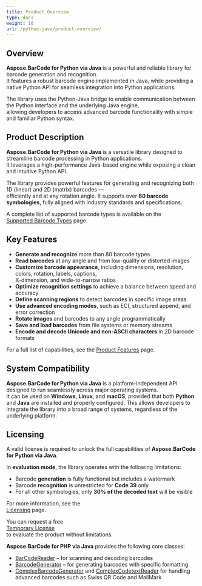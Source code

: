 ```yaml
---
title: Product Overview
type: docs
weight: 10
url: /python-java/product-overview/
---
```


## Overview

**Aspose.BarCode for Python via Java** is a powerful and reliable library for barcode generation and recognition.  
It features a robust barcode engine implemented in Java, while providing a native Python API for 
seamless integration into Python applications.

The library uses the Python-Java bridge to enable communication between the Python interface 
and the underlying Java engine,  
allowing developers to access advanced barcode functionality with simple and familiar 
Python syntax.


## Product Description

**Aspose.BarCode for Python via Java** is a versatile library designed to streamline barcode processing in Python applications.  
It leverages a high-performance Java-based engine while exposing a clean and intuitive Python API.

The library provides powerful features for generating and recognizing both 1D (linear) and 2D (matrix) barcodes —  
efficiently and at any rotation angle. It supports over **80 barcode symbologies**, fully aligned with industry standards and specifications.

A complete list of supported barcode types is available on the  
<a href="/barcode/python-java/barcode-types/" target="_blank">Supported Barcode Types</a> page.

## Key Features

- **Generate and recognize** more than 80 barcode types
- **Read barcodes** at any angle and from low-quality or distorted images
- **Customize barcode appearance**, including dimensions, resolution, colors, rotation, labels, captions,  
  X-dimension, and wide-to-narrow ratios
- **Optimize recognition settings** to achieve a balance between speed and accuracy
- **Define scanning regions** to detect barcodes in specific image areas
- **Use advanced encoding modes**, such as ECI, structured append, and error correction
- **Rotate images** and barcodes to any angle programmatically
- **Save and load barcodes** from file systems or memory streams
- **Encode and decode Unicode and non-ASCII characters** in 2D barcode formats

For a full list of capabilities, see the <a href="/barcode/python-java/product-features/" target="_blank">Product Features</a> page.

## System Compatibility

**Aspose.BarCode for Python via Java** is a platform-independent API designed to run 
seamlessly across major operating systems.  
It can be used on **Windows**, **Linux**, and **macOS**, provided that both **Python** 
and **Java** are installed and properly configured.
This allows developers to integrate the library into a broad range of systems, 
regardless of the underlying platform.

## Licensing

A valid license is required to unlock the full capabilities of **Aspose.BarCode for Python via Java**.

In **evaluation mode**, the library operates with the following limitations:

- Barcode **generation** is fully functional but includes a watermark
- Barcode **recognition** is unrestricted for **Code 39** only
- For all other symbologies, only **30% of the decoded text** will be visible

For more information, see the  
<a href="/barcode/python-java/licensing/" target="_blank">Licensing</a> page.

You can request a free  
<a href="https://purchase.aspose.com/temporary-license" target="_blank">Temporary License</a>  
to evaluate the product without limitations.

**Aspose.BarCode for PHP via Java** provides the following core classes:

- <a href="https://reference.aspose.com/barcode/python-java/class/asposebarcode.recognition.bar_code_reader/" target="_blank">BarCodeReader</a> – for scanning and decoding barcodes
- <a href="https://reference.aspose.com/barcode/python-java/class/asposebarcode.generation.barcode_generator/" target="_blank">BarcodeGenerator</a> – for generating barcodes with specific formatting
- <a href="https://reference.aspose.com/barcode/python-java/class/asposebarcode.complex_barcode.complex_barcode_generator/" target="_blank">ComplexBarcodeGenerator</a>
  and <a href="https://reference.aspose.com/barcode/python-java/class/asposebarcode.complex_barcode.complex_codetext_reader/" target="_blank">ComplexCodetextReader</a> for handling advanced barcodes such as Swiss QR Code and MailMark

